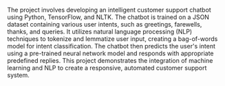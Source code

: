 The project involves developing an intelligent customer support chatbot using Python, TensorFlow, and NLTK. The chatbot is trained on a JSON dataset containing various user intents, such as greetings, farewells, thanks, and queries. It utilizes natural language processing (NLP) techniques to tokenize and lemmatize user input, creating a bag-of-words model for intent classification. The chatbot then predicts the user's intent using a pre-trained neural network model and responds with appropriate predefined replies. This project demonstrates the integration of machine learning and NLP to create a responsive, automated customer support system.
